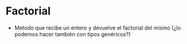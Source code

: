 # Factorial
* Metodo que recibe un entero y devuelve el factorial del mismo (¿lo podemos hacer también con tipos genéricos?)